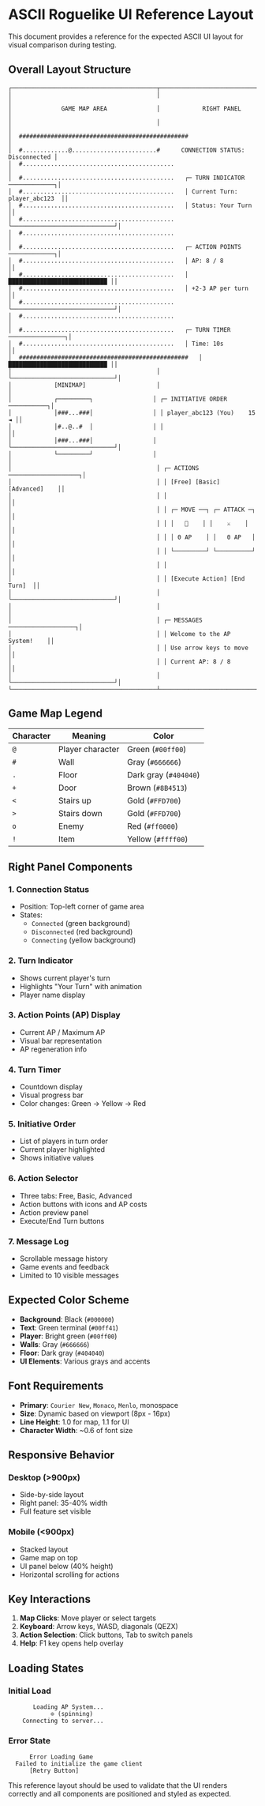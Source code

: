 # ASCII Roguelike UI Reference Layout

This document provides a reference for the expected ASCII UI layout for visual comparison during testing.

## Overall Layout Structure

```
┌─────────────────────────────────────────┬───────────────────────────────────────┐
│                                         │                                       │
│              GAME MAP AREA              │            RIGHT PANEL               │
│                                         │                                       │
│  ################################################                               │
│  #.............@........................#      CONNECTION STATUS: Disconnected │
│  #...........................................                                   │
│  #...........................................   ┌─ TURN INDICATOR ─────────────┐│
│  #...........................................   │ Current Turn: player_abc123  ││
│  #...........................................   │ Status: Your Turn           ││
│  #...........................................   └─────────────────────────────┘│
│  #...........................................                                   │
│  #...........................................   ┌─ ACTION POINTS ─────────────┐│
│  #...........................................   │ AP: 8 / 8                   ││
│  #...........................................   │ ████████████████████████████ ││
│  #...........................................   │ +2-3 AP per turn            ││
│  #...........................................   └─────────────────────────────┘│
│  #...........................................                                   │
│  #...........................................   ┌─ TURN TIMER ────────────────┐│
│  #...........................................   │ Time: 10s                   ││
│  ################################################   │ ████████████████████████████ ││
│                                         │ └─────────────────────────────┘│
│            [MINIMAP]                    │                                       │
│            ┌─────────┐                 │ ┌─ INITIATIVE ORDER ───────────┐│
│            │###...###│                 │ │ player_abc123 (You)    15  ◄ ││
│            │#..@..#  │                 │ │                               ││
│            │###...###│                 │ └─────────────────────────────┘│
│            └─────────┘                 │                                       │
│                                         │ ┌─ ACTIONS ────────────────────┐│
│                                         │ │ [Free] [Basic] [Advanced]    ││
│                                         │ │                               ││
│                                         │ │ ┌─ MOVE ──┐ ┌─ ATTACK ─┐    ││
│                                         │ │ │   🚶    │ │    ⚔️    │    ││
│                                         │ │ │ 0 AP    │ │   0 AP   │    ││
│                                         │ │ └─────────┘ └──────────┘    ││
│                                         │ │                               ││
│                                         │ │ [Execute Action] [End Turn]  ││
│                                         │ └─────────────────────────────┘│
│                                         │                                       │
│                                         │ ┌─ MESSAGES ───────────────────┐│
│                                         │ │ Welcome to the AP System!    ││
│                                         │ │ Use arrow keys to move       ││
│                                         │ │ Current AP: 8 / 8            ││
│                                         │ └─────────────────────────────┘│
└─────────────────────────────────────────┴───────────────────────────────────────┘
```

## Game Map Legend

| Character | Meaning | Color |
|-----------|---------|-------|
| `@` | Player character | Green (`#00ff00`) |
| `#` | Wall | Gray (`#666666`) |
| `.` | Floor | Dark gray (`#404040`) |
| `+` | Door | Brown (`#8B4513`) |
| `<` | Stairs up | Gold (`#FFD700`) |
| `>` | Stairs down | Gold (`#FFD700`) |
| `o` | Enemy | Red (`#ff0000`) |
| `!` | Item | Yellow (`#ffff00`) |

## Right Panel Components

### 1. Connection Status
- Position: Top-left corner of game area
- States:
  - `Connected` (green background)
  - `Disconnected` (red background)
  - `Connecting` (yellow background)

### 2. Turn Indicator
- Shows current player's turn
- Highlights "Your Turn" with animation
- Player name display

### 3. Action Points (AP) Display
- Current AP / Maximum AP
- Visual bar representation
- AP regeneration info

### 4. Turn Timer
- Countdown display
- Visual progress bar
- Color changes: Green → Yellow → Red

### 5. Initiative Order
- List of players in turn order
- Current player highlighted
- Shows initiative values

### 6. Action Selector
- Three tabs: Free, Basic, Advanced
- Action buttons with icons and AP costs
- Action preview panel
- Execute/End Turn buttons

### 7. Message Log
- Scrollable message history
- Game events and feedback
- Limited to 10 visible messages

## Expected Color Scheme

- **Background**: Black (`#000000`)
- **Text**: Green terminal (`#00ff41`)
- **Player**: Bright green (`#00ff00`)
- **Walls**: Gray (`#666666`)
- **Floor**: Dark gray (`#404040`)
- **UI Elements**: Various grays and accents

## Font Requirements

- **Primary**: `Courier New`, `Monaco`, `Menlo`, monospace
- **Size**: Dynamic based on viewport (8px - 16px)
- **Line Height**: 1.0 for map, 1.1 for UI
- **Character Width**: ~0.6 of font size

## Responsive Behavior

### Desktop (>900px)
- Side-by-side layout
- Right panel: 35-40% width
- Full feature set visible

### Mobile (<900px)
- Stacked layout
- Game map on top
- UI panel below (40% height)
- Horizontal scrolling for actions

## Key Interactions

1. **Map Clicks**: Move player or select targets
2. **Keyboard**: Arrow keys, WASD, diagonals (QEZX)
3. **Action Selection**: Click buttons, Tab to switch panels
4. **Help**: F1 key opens help overlay

## Loading States

### Initial Load
```
       Loading AP System...
            ⊙ (spinning)
    Connecting to server...
```

### Error State
```
      Error Loading Game
  Failed to initialize the game client
      [Retry Button]
```

This reference layout should be used to validate that the UI renders correctly and all components are positioned and styled as expected.
